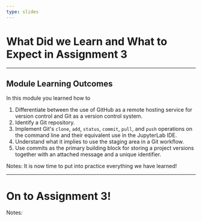 ```yaml
---
type: slides
---
```


# What Did we Learn and What to Expect in Assignment 3

---

## Module Learning Outcomes

In this module you learned how to

1. Differentiate between the use of GitHub as a remote hosting service for version control and Git as a version control system.
2. Identify a Git repository.
3. Implement Git's `clone`, `add`, `status`, `commit`, `pull`, and `push` operations on the command line and their equivalent use in the JupyterLab IDE.
4. Understand what it implies to use the staging area in a Git workflow.
5. Use commits as the primary building block for storing a project versions together with an attached message and a unique identifier.

Notes: It is now time to put into practice everything we have learned!

---

# On to Assignment 3!

Notes:

<br>

